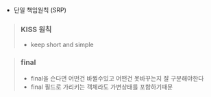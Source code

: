 - 단일 책임원칙 (SRP)


> ### KISS 원칙
> - keep short and simple

> ### final
> - final을 슨다면 어떤건 바뀔수있고 어떤건 못바꾸는지 잘 구분해야한다
> - final 필드로 가리키는 객체라도 가변상태를 포함하기때문

